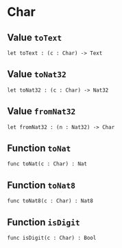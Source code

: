# Char

## Value `toText`
`let toText : (c : Char) -> Text`


## Value `toNat32`
`let toNat32 : (c : Char) -> Nat32`


## Value `fromNat32`
`let fromNat32 : (n : Nat32) -> Char`


## Function `toNat`
`func toNat(c : Char) : Nat`


## Function `toNat8`
`func toNat8(c : Char) : Nat8`


## Function `isDigit`
`func isDigit(c : Char) : Bool`

